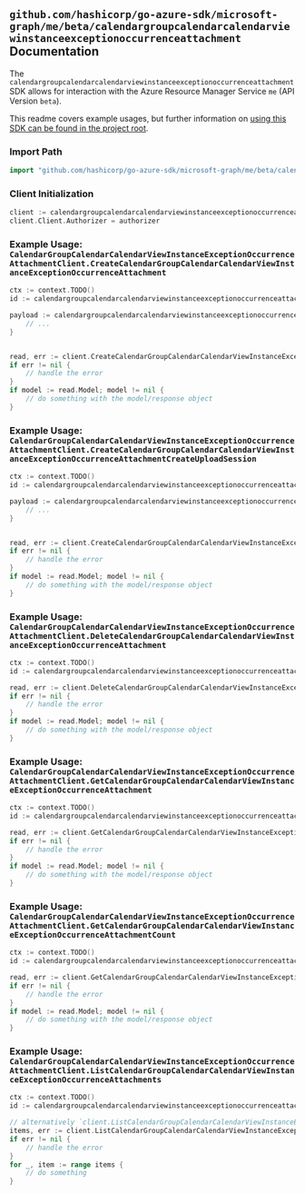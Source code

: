 
## `github.com/hashicorp/go-azure-sdk/microsoft-graph/me/beta/calendargroupcalendarcalendarviewinstanceexceptionoccurrenceattachment` Documentation

The `calendargroupcalendarcalendarviewinstanceexceptionoccurrenceattachment` SDK allows for interaction with the Azure Resource Manager Service `me` (API Version `beta`).

This readme covers example usages, but further information on [using this SDK can be found in the project root](https://github.com/hashicorp/go-azure-sdk/tree/main/docs).

### Import Path

```go
import "github.com/hashicorp/go-azure-sdk/microsoft-graph/me/beta/calendargroupcalendarcalendarviewinstanceexceptionoccurrenceattachment"
```


### Client Initialization

```go
client := calendargroupcalendarcalendarviewinstanceexceptionoccurrenceattachment.NewCalendarGroupCalendarCalendarViewInstanceExceptionOccurrenceAttachmentClientWithBaseURI("https://management.azure.com")
client.Client.Authorizer = authorizer
```


### Example Usage: `CalendarGroupCalendarCalendarViewInstanceExceptionOccurrenceAttachmentClient.CreateCalendarGroupCalendarCalendarViewInstanceExceptionOccurrenceAttachment`

```go
ctx := context.TODO()
id := calendargroupcalendarcalendarviewinstanceexceptionoccurrenceattachment.NewMeCalendarGroupIdCalendarIdCalendarViewIdInstanceIdExceptionOccurrenceID("calendarGroupIdValue", "calendarIdValue", "eventIdValue", "eventId1Value", "eventId2Value")

payload := calendargroupcalendarcalendarviewinstanceexceptionoccurrenceattachment.Attachment{
	// ...
}


read, err := client.CreateCalendarGroupCalendarCalendarViewInstanceExceptionOccurrenceAttachment(ctx, id, payload)
if err != nil {
	// handle the error
}
if model := read.Model; model != nil {
	// do something with the model/response object
}
```


### Example Usage: `CalendarGroupCalendarCalendarViewInstanceExceptionOccurrenceAttachmentClient.CreateCalendarGroupCalendarCalendarViewInstanceExceptionOccurrenceAttachmentCreateUploadSession`

```go
ctx := context.TODO()
id := calendargroupcalendarcalendarviewinstanceexceptionoccurrenceattachment.NewMeCalendarGroupIdCalendarIdCalendarViewIdInstanceIdExceptionOccurrenceID("calendarGroupIdValue", "calendarIdValue", "eventIdValue", "eventId1Value", "eventId2Value")

payload := calendargroupcalendarcalendarviewinstanceexceptionoccurrenceattachment.CreateCalendarGroupCalendarCalendarViewInstanceExceptionOccurrenceAttachmentCreateUploadSessionRequest{
	// ...
}


read, err := client.CreateCalendarGroupCalendarCalendarViewInstanceExceptionOccurrenceAttachmentCreateUploadSession(ctx, id, payload)
if err != nil {
	// handle the error
}
if model := read.Model; model != nil {
	// do something with the model/response object
}
```


### Example Usage: `CalendarGroupCalendarCalendarViewInstanceExceptionOccurrenceAttachmentClient.DeleteCalendarGroupCalendarCalendarViewInstanceExceptionOccurrenceAttachment`

```go
ctx := context.TODO()
id := calendargroupcalendarcalendarviewinstanceexceptionoccurrenceattachment.NewMeCalendarGroupIdCalendarIdCalendarViewIdInstanceIdExceptionOccurrenceIdAttachmentID("calendarGroupIdValue", "calendarIdValue", "eventIdValue", "eventId1Value", "eventId2Value", "attachmentIdValue")

read, err := client.DeleteCalendarGroupCalendarCalendarViewInstanceExceptionOccurrenceAttachment(ctx, id)
if err != nil {
	// handle the error
}
if model := read.Model; model != nil {
	// do something with the model/response object
}
```


### Example Usage: `CalendarGroupCalendarCalendarViewInstanceExceptionOccurrenceAttachmentClient.GetCalendarGroupCalendarCalendarViewInstanceExceptionOccurrenceAttachment`

```go
ctx := context.TODO()
id := calendargroupcalendarcalendarviewinstanceexceptionoccurrenceattachment.NewMeCalendarGroupIdCalendarIdCalendarViewIdInstanceIdExceptionOccurrenceIdAttachmentID("calendarGroupIdValue", "calendarIdValue", "eventIdValue", "eventId1Value", "eventId2Value", "attachmentIdValue")

read, err := client.GetCalendarGroupCalendarCalendarViewInstanceExceptionOccurrenceAttachment(ctx, id)
if err != nil {
	// handle the error
}
if model := read.Model; model != nil {
	// do something with the model/response object
}
```


### Example Usage: `CalendarGroupCalendarCalendarViewInstanceExceptionOccurrenceAttachmentClient.GetCalendarGroupCalendarCalendarViewInstanceExceptionOccurrenceAttachmentCount`

```go
ctx := context.TODO()
id := calendargroupcalendarcalendarviewinstanceexceptionoccurrenceattachment.NewMeCalendarGroupIdCalendarIdCalendarViewIdInstanceIdExceptionOccurrenceID("calendarGroupIdValue", "calendarIdValue", "eventIdValue", "eventId1Value", "eventId2Value")

read, err := client.GetCalendarGroupCalendarCalendarViewInstanceExceptionOccurrenceAttachmentCount(ctx, id)
if err != nil {
	// handle the error
}
if model := read.Model; model != nil {
	// do something with the model/response object
}
```


### Example Usage: `CalendarGroupCalendarCalendarViewInstanceExceptionOccurrenceAttachmentClient.ListCalendarGroupCalendarCalendarViewInstanceExceptionOccurrenceAttachments`

```go
ctx := context.TODO()
id := calendargroupcalendarcalendarviewinstanceexceptionoccurrenceattachment.NewMeCalendarGroupIdCalendarIdCalendarViewIdInstanceIdExceptionOccurrenceID("calendarGroupIdValue", "calendarIdValue", "eventIdValue", "eventId1Value", "eventId2Value")

// alternatively `client.ListCalendarGroupCalendarCalendarViewInstanceExceptionOccurrenceAttachments(ctx, id)` can be used to do batched pagination
items, err := client.ListCalendarGroupCalendarCalendarViewInstanceExceptionOccurrenceAttachmentsComplete(ctx, id)
if err != nil {
	// handle the error
}
for _, item := range items {
	// do something
}
```
